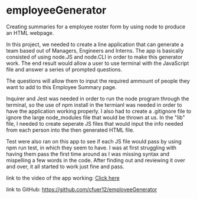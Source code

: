 # employeeGenerator
Creating summaries for a employee roster form by using node to produce an HTML webpage.

In this project, we needed to create a line application that can generate a team based out of Managers, Engineers and Interns. The app is basically consisted of using node.JS and node.CLI in order to make this generator work. The end result would allow a user to use terminal with the JavaScript file and answer a series of prompted questions. 

The questions will allow them to input the required ammount of people they want to add to this Employee Summary page. 

Inquirer and Jest was needed in order to run the node program through the terminal, so the use of npm install in the termianl was needed in order to have the application working properly. I also had to create a .gitignore file to ignore the large node_modules file that would be thrown at us. In the "lib" file, I needed to create seperate JS files that would input the info needed from each person into the then generated HTML file. 

Test were also ran on this app to see if each JS file would pass by using npm run test, in which they seem to have. I was at first struggling with having them pass the first time around as I was missing syntax and mispelling a few words in the code. After finding out and reviewing it over and over, it all started to work just fine and pass.

link to the video of the app working: [Click here](https://drive.google.com/file/d/12A0vB89Uusdjf4-Ed6zgnW8Gh8JR02pv/view)

link to GitHub: https://github.com/cfuer12/employeeGenerator 
